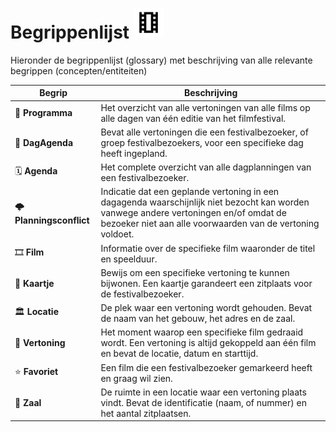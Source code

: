 # Begrippenlijst ![Film](./images/film.svg) 

Hieronder de begrippenlijst (glossary) met beschrijving van alle relevante begrippen (concepten/entiteiten)

| Begrip                    | Beschrijving               |
|---------------------------|----------------------------|
| 📔 **Programma**          | Het overzicht van alle vertoningen van alle films op alle dagen van één editie van het filmfestival. |
| 🔡 **DagAgenda**          | Bevat alle vertoningen die een festivalbezoeker, of groep festivalbezoekers, voor een specifieke dag heeft ingepland. |
| 🗓️ **Agenda**            | Het complete overzicht van alle dagplanningen van een festivalbezoeker. |
| 🌩️ **Planningsconflict** | Indicatie dat een geplande vertoning in een dagagenda waarschijnlijk niet bezocht kan worden vanwege andere vertoningen en/of omdat de bezoeker niet aan alle voorwaarden van de vertoning voldoet. |
| 🎞️ **Film**              | Informatie over de specifieke film waaronder de titel en speelduur. |
| 🎫 **Kaartje**            | Bewijs om een specifieke vertoning te kunnen bijwonen. Een kaartje garandeert een zitplaats voor de festivalbezoeker. |
| 🏛️ **Locatie**            | De plek waar een vertoning wordt gehouden. Bevat de naam van het gebouw, het adres en de zaal. |
| 🎥 **Vertoning**          |   Het moment waarop een specifieke film gedraaid wordt. Een vertoning is altijd gekoppeld aan één film en bevat de locatie, datum en starttijd. |
| ⭐ **Favoriet**           | Een film die een festivalbezoeker gemarkeerd heeft en graag wil zien. |
| 💃 **Zaal**                | De ruimte in een locatie waar een vertoning plaats vindt. Bevat de identificatie (naam, of nummer) en het aantal zitplaatsen. |
